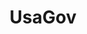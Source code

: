 ---
# This topic lives at
# https://digital.gov/topics/usagov

slug: "usagov"

# Topic Title
title: "UsaGov"

# description — keep it short and clear
summary: ""


# Weight
weight: 1

# For more information on managing topics,
# see https://github.com/GSA/digitalgov.gov/wiki
---